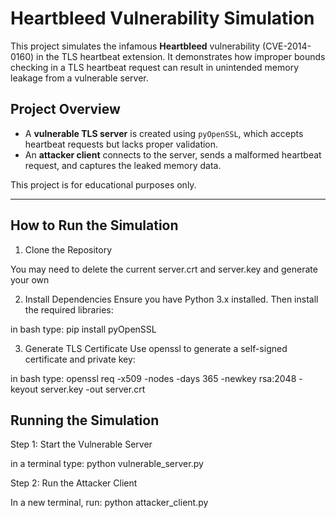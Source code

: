 #  Heartbleed Vulnerability Simulation

This project simulates the infamous **Heartbleed** vulnerability (CVE-2014-0160) in the TLS heartbeat extension. It demonstrates how improper bounds checking in a TLS heartbeat request can result in unintended memory leakage from a vulnerable server.

##  Project Overview

- A **vulnerable TLS server** is created using `pyOpenSSL`, which accepts heartbeat requests but lacks proper validation.
- An **attacker client** connects to the server, sends a malformed heartbeat request, and captures the leaked memory data.

This project is for educational purposes only.

---

##  How to Run the Simulation

1. Clone the Repository

You may need to delete the current server.crt and server.key and generate your own

2. Install Dependencies
Ensure you have Python 3.x installed. Then install the required libraries:

in bash type:
pip install pyOpenSSL

3. Generate TLS Certificate
Use openssl to generate a self-signed certificate and private key:

in bash type:
openssl req -x509 -nodes -days 365 -newkey rsa:2048 -keyout server.key -out server.crt

## Running the Simulation

Step 1: Start the Vulnerable Server

in a terminal type:
python vulnerable_server.py

Step 2: Run the Attacker Client

In a new terminal, run:
python attacker_client.py

